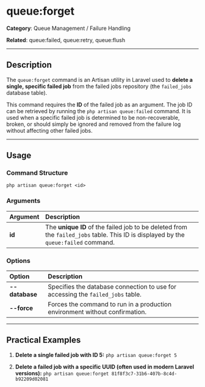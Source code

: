 # queue:forget

**Category**: Queue Management / Failure Handling

**Related**: queue:failed, queue:retry, queue:flush

---

## Description

The `queue:forget` command is an Artisan utility in Laravel used to **delete a single, specific failed job** from the failed jobs repository (the `failed_jobs` database table).

This command requires the **ID** of the failed job as an argument. The job ID can be retrieved by running the `php artisan queue:failed` command. It is used when a specific failed job is determined to be non-recoverable, broken, or should simply be ignored and removed from the failure log without affecting other failed jobs.

---

## Usage

### Command Structure

`php artisan queue:forget <id>`

### Arguments

| Argument | Description |
| :--- | :--- |
| **id** | The **unique ID** of the failed job to be deleted from the `failed_jobs` table. This ID is displayed by the `queue:failed` command. |

### Options

| Option | Description |
| :--- | :--- |
| **--database** | Specifies the database connection to use for accessing the `failed_jobs` table. |
| **--force** | Forces the command to run in a production environment without confirmation. |

---

## Practical Examples

1.  **Delete a single failed job with ID 5:**
    `php artisan queue:forget 5`

2.  **Delete a failed job with a specific UUID (often used in modern Laravel versions):**
    `php artisan queue:forget 81f8f3c7-31b6-407b-8c4d-b92209d02081`
